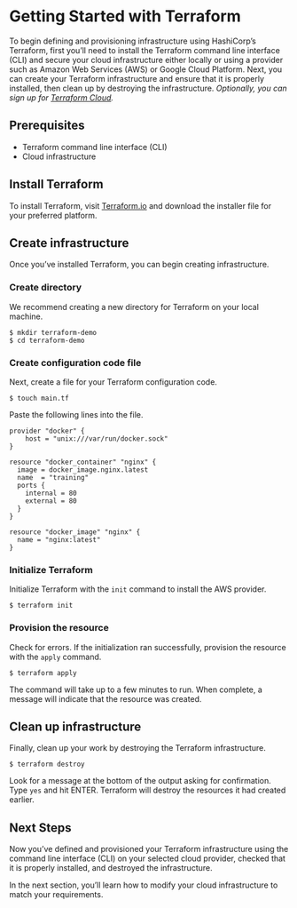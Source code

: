 # Getting Started with Terraform
To begin defining and provisioning infrastructure using HashiCorp’s Terraform, first you’ll need to install the Terraform command line interface (CLI) and secure your cloud infrastructure either locally or using a provider such as Amazon Web Services (AWS) or Google Cloud Platform. 
Next, you can create your Terraform infrastructure and ensure that it is properly installed, then clean up by destroying the infrastructure. 
*Optionally, you can sign up for [Terraform Cloud](https://app.terraform.io/signup/account?utm_source=iopage&utm_campaign=tf_cloud_ga "Terraform Cloud").*
## Prerequisites 

* Terraform command line interface (CLI)
* Cloud infrastructure
## Install Terraform
To install Terraform, visit [Terraform.io](https://www.terraform.io/downloads.html) and download the installer file for your preferred platform.
## Create infrastructure 
Once you’ve installed Terraform, you can begin creating infrastructure.
### Create directory
We recommend creating a new directory for Terraform on your local machine.
```shell
$ mkdir terraform-demo
$ cd terraform-demo
```
### Create configuration code file
Next, create a file for your Terraform configuration code.
```shell
$ touch main.tf
```
Paste the following lines into the file.
```hcl
provider "docker" {
    host = "unix:///var/run/docker.sock"
}

resource "docker_container" "nginx" {
  image = docker_image.nginx.latest
  name  = "training"
  ports {
    internal = 80
    external = 80
  }
}

resource "docker_image" "nginx" {
  name = "nginx:latest"
}
```
### Initialize Terraform
Initialize Terraform with the `init` command to install the AWS provider. 
```shell
$ terraform init
```
### Provision the resource 
Check for errors. If the initialization ran successfully, provision the resource with the `apply` command.
```shell
$ terraform apply
```
The command will take up to a few minutes to run. When complete, a message will indicate that the resource was created.
## Clean up infrastructure
Finally, clean up your work by destroying the Terraform infrastructure.
```shell
$ terraform destroy
```
Look for a message at the bottom of the output asking for confirmation. Type `yes` and hit ENTER. Terraform will destroy the resources it had created earlier.
## Next Steps
Now you’ve defined and provisioned your Terraform infrastructure using the command line interface (CLI) on your selected cloud provider, checked that it is properly installed, and destroyed the infrastructure.   

In the next section, you’ll learn how to modify your cloud infrastructure to match your requirements. 

